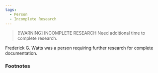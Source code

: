 ```yaml
---
tags:
  - Person
  - Incomplete Research
---
```

> [!WARNING] INCOMPLETE RESEARCH
> Need additional time to complete research.

Frederick G. Watts was a person requiring further research for complete documentation.

### Footnotes

[^1]: Research pending - file was found incomplete and requires investigation to add content.
